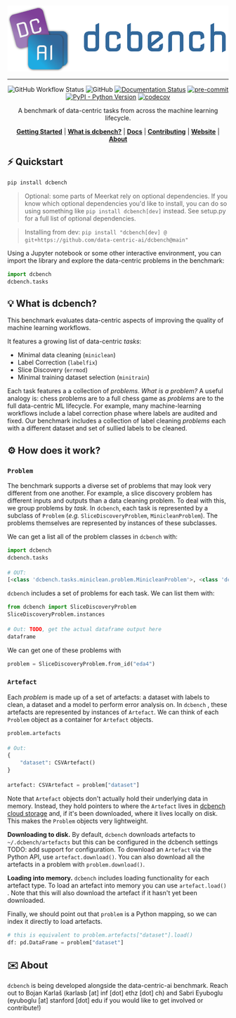 
<div align="center">
    <img src="docs/assets/banner.png" height=150 alt="banner"/>

-----
![GitHub Workflow Status](https://img.shields.io/github/workflow/status/data-centric-ai/dcbench/CI)
![GitHub](https://img.shields.io/github/license/data-centric-ai/dcbench)
[![Documentation Status](https://readthedocs.org/projects/dcbench/badge/?version=latest)](https://dcbench.readthedocs.io/en/latest/?badge=latest)
[![pre-commit](https://img.shields.io/badge/pre--commit-enabled-brightgreen?logo=pre-commit&logoColor=white)](https://github.com/pre-commit/pre-commit)
[![PyPI - Python Version](https://img.shields.io/pypi/pyversions/dcbench)](https://pypi.org/project/dcbench/)
[![codecov](https://codecov.io/gh/data-centric-ai/dcbench/branch/main/graph/badge.svg?token=MOLQYUSYQU)](https://codecov.io/gh/data-centric-ai/dcbench)

A benchmark of data-centric tasks from across the machine learning lifecycle.

[**Getting Started**](⚡️-Quickstart)
| [**What is dcbench?**](💡-what-is-dcbench)
| [**Docs**](https://dcbench.readthedocs.io/en/latest/index.html)
| [**Contributing**](CONTRIBUTING.md)
| [**Website**](https://www.datacentricai.cc/)
| [**About**](#%EF%B8%8F-about)
</div>


## ⚡️ Quickstart

```bash
pip install dcbench
```
> Optional: some parts of Meerkat rely on optional dependencies. If you know which optional dependencies you'd like to install, you can do so using something like `pip install dcbench[dev]` instead. See setup.py for a full list of optional dependencies.

> Installing from dev: `pip install "dcbench[dev] @ git+https://github.com/data-centric-ai/dcbench@main"`

Using a Jupyter notebook or some other interactive environment, you can import the library 
and explore the data-centric problems in the benchmark:

```python
import dcbench
dcbench.tasks
```

## 💡 What is dcbench?
This benchmark evaluates data-centric aspects of improving the quality of machine learning workflows.

It features a growing list of data-centric *tasks*:

* Minimal data cleaning (`miniclean`)
* Label Correction (`labelfix`)
* Slice Discovery (`errmod`)
* Minimal training dataset selection (`minitrain`)

Each task features a a collection of *problems*. *What is a problem?* A useful analogy is: chess problems are to a full chess game as *problems* are to the full data-centric ML lifecycle. For example, many machine-learning workflows include a label correction phase where labels are audited and fixed. Our benchmark includes a collection of label cleaning *problems* each with a different dataset and set of sullied labels to be cleaned. 
## ⚙️ How does it work?
### `Problem`

The benchmark supports a diverse set of problems that may look very different from one another. For example, a slice discovery problem has different inputs and outputs than a data cleaning problem. To deal with this, we group problems by *task.*  In `dcbench`, each task is represented by a subclass of `Problem` (*e.g.* `SliceDiscoveryProblem`, `MinicleanProblem`). The problems themselves are represented by instances of these subclasses. 

We can get a list all of the problem classes  in `dcbench` with:

```python
import dcbench
dcbench.tasks

# OUT: 
[<class 'dcbench.tasks.miniclean.problem.MinicleanProblem'>, <class 'dcbench.tasks.slice.SliceDiscoveryProblem'>]
```

`dcbench` includes a set of problems for each task. We can list them with: 

```python
from dcbench import SliceDiscoveryProblem
SliceDiscoveryProblem.instances

# Out: TODO, get the actual dataframe output here 
dataframe
```

We can get one of these problems with 

```python
problem = SliceDiscoveryProblem.from_id("eda4")
```

### `Artefact`

Each *problem* is made up of a set of artefacts: a dataset with labels to clean, a dataset and a model to perform error analysis on. In `dcbench` , these artefacts are represented by instances of `Artefact`. We can think of each `Problem` object as a container for `Artefact` objects. 

```python
problem.artefacts

# Out: 
{
	"dataset": CSVArtefact()
}

artefact: CSVArtefact = problem["dataset"]
```

Note that `Artefact` objects don't actually hold their underlying data in memory. Instead, they hold pointers to where the `Artefact` lives in [dcbench cloud storage](https://console.cloud.google.com/storage/browser/dcbench?authuser=1&project=hai-gcp-fine-grained&pageState=(%22StorageObjectListTable%22:(%22f%22:%22%255B%255D%22))&prefix=&forceOnObjectsSortingFiltering=false) and, if it's been downloaded,  where it lives locally on disk. This makes the `Problem` objects very lightweight.  

**Downloading to disk.** By default, `dcbench` downloads artefacts to `~/.dcbench/artefacts` but this can be configured in the dcbench settings TODO: add support for configuration. To download an `Artefact`  via the Python API, use `artefact.download()`. You can also download all the artefacts in a problem with `problem.download()`.

**Loading into memory.** `dcbench` includes loading functionality for each artefact type. To load an artefact into memory you can use `artefact.load()` . Note that this will also download the artefact if it hasn't yet been downloaded. 

Finally,  we should point out that `problem` is a Python mapping, so we can index it directly to load artefacts.  

```python
# this is equivalent to problem.artefacts["dataset"].load()
df: pd.DataFrame = problem["dataset"] 
```

## ✉️ About
`dcbench` is being developed alongside the data-centric-ai benchmark. Reach out to Bojan Karlaš (karlasb [at] inf [dot] ethz [dot] ch) and Sabri Eyuboglu (eyuboglu [at] stanford [dot] edu if you would like to get involved or contribute!)
